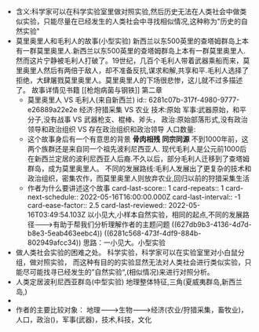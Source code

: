 - 含义:科学家可以在科学实验室里做对照实验,然后历史无法在人类社会中做类似实验，只能尽量在已经发生的人类社会中寻找相似情况,这种称为"历史的自然实验"
- 莫里奥里人和毛利人的故事(小型实验)
  新西兰以东500英里的查塔姆群岛上本有一群莫里奥里人.新西兰以东500英里的查塔姆群岛上本有一群莫里奥里人.然而这片宁静被毛利人打破了。19世纪，几百个毛利人带着武器乘船而来，莫里奥里人然后有两倍于敌人，却不准备反抗,谋求和解,共享和平.毛利人选择了拒绝，大肆屠戮莫里奥里人。莫里奥里人的下场很悲惨，这儿就不过多描述了。
  故事详情见书籍 [[枪炮病菌与钢铁]] 第二章
	- 莫里奥里人 VS 毛利人(来自新西兰)
	  id:: 6281c07b-317f-4980-9777-e26889a22e2e
	  经济:狩猎采集 VS 农业
	  技术:原始
	  军事:武器原始，和平分子,没有战事 VS 武器枪支、棍棒、斧头，
	  政治:原始部落形式,没有政治领导和政治组织 VS 存在政治组织和政治领导
	  人口数量:
	- 这个故事身后有一个有意思的背景
	  **骨肉相残** **同宗同源**
	  不到1000年前，这两个族群还是来自同一个祖先波利尼西亚人.
	  现代毛利人是公元前1000后在新西兰定居的波利尼西亚人后裔.不久以后，部分毛利人迁移到了查塔姆群岛，成为莫里奥里人。
	  不同的发展路线:毛利人发展出了更复杂的技术和政治组织，密集农作，而莫里奥里人则放弃农业,回归以前的狩猎采集生活
	- 作者为什么要讲述这个故事 
	  card-last-score:: 1
	  card-repeats:: 1
	  card-next-schedule:: 2022-05-16T16:00:00.000Z
	  card-last-interval:: -1
	  card-ease-factor:: 2.5
	  card-last-reviewed:: 2022-05-16T03:49:54.103Z
	  以小见大,小样本自然实验，相同的起点,不同的发展路径--->有助于帮我们分析理解作者的主题问题 ((627db9b3-4136-4d7d-b8e3-5eab463eebc4)) ((6281c568-473f-4df9-884b-802949afcc34))
	  思路：一小见大。小型实验
- 做人类社会实验的困难之处。
  科学实验，科学家可以在实验室里对小白鼠分组，做对照实验，
  而这种有目的的实验显然无法对人类社会进行类似实验，只能尽可能找寻已经发生的”自然实验“,(相似情况)来进行对照分析。
- 人类定居波利尼西亚群岛(中型实验)
  地理整体特征,三角(夏威夷群岛,新西兰岛,)
-
- 作者的主要比较对象：
  地理--->生物--->经济(农业/狩猎采集，畜牧业)，人口，政治()，军事(武器)，技术,科技，文化